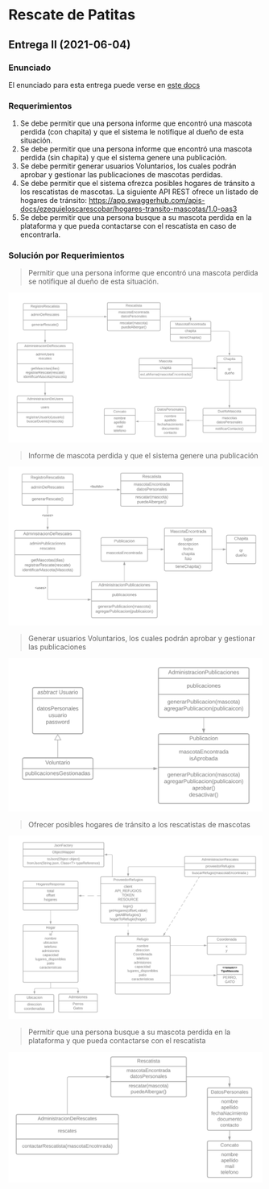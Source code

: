 # Rescate de Patitas

## Entrega II (2021-06-04)

### Enunciado

El enunciado para esta entrega puede verse en [este docs](https://docs.google.com/document/d/1FBd9pkQ7Cvy5weS4PzNFnEEHLnmmrJZX4cpGnpuZY9U/edit#)

### Requerimientos

1. Se debe permitir que una persona informe que encontró una mascota perdida (con chapita) y que el sistema le notifique al dueño de esta situación.
2. Se debe permitir que una persona informe que encontró una mascota perdida (sin chapita) y que el sistema genere una publicación.
3. Se debe permitir generar usuarios Voluntarios, los cuales podrán aprobar y gestionar las publicaciones de mascotas perdidas.
4. Se debe permitir que el sistema ofrezca posibles hogares de tránsito a los rescatistas de mascotas. La siguiente API REST ofrece un listado de hogares de tránsito: <https://app.swaggerhub.com/apis-docs/ezequieloscarescobar/hogares-transito-mascotas/1.0-oas3>
5. Se debe permitir que una persona busque a su mascota perdida en la plataforma y que pueda contactarse con el rescatista en caso de encontrarla.

### Solución por Requerimientos

> Permitir que una persona informe que encontró una mascota perdida se notifique al dueño de esta situación.

![Requerimiento 1](images/02-entrega/01-req.png)

> Informe de mascota perdida y que el sistema genere una publicación

![Requerimiento 2](images/02-entrega/02-req.png)

> Generar usuarios Voluntarios, los cuales podrán aprobar y gestionar las publicaciones

![Requerimiento 3](images/02-entrega/03-req.png)

> Ofrecer posibles hogares de tránsito a los rescatistas de mascotas

![Requerimiento 4](images/02-entrega/04-req.png)

> Permitir que una persona busque a su mascota perdida en la plataforma y que pueda contactarse con el rescatista

![Requerimiento 5](images/02-entrega/05-req.png)
